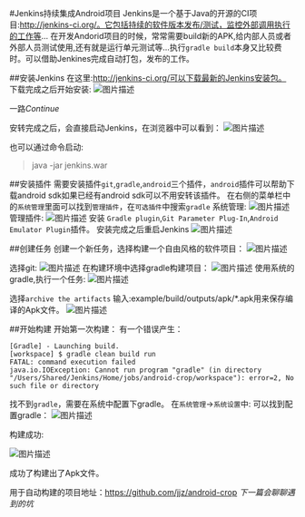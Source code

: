 #Jenkins持续集成Android项目
Jenkins是一个基于Java的开源的CI项目:http://jenkins-ci.org/。它包括持续的软件版本发布/测试，监控外部调用执行的工作等...
在开发Andorid项目的时候，常常需要build新的APK,给内部人员或者外部人员测试使用,还有就是运行单元测试等...执行`gradle build`本身又比较费时。可以借助Jenkines完成自动打包，发布的工作。

##安装Jenkins
在这里:http://jenkins-ci.org/可以下载最新的Jenkins安装包。
下载完成之后开始安装:
![图片描述][1]

一路*Continue*

安转完成之后，会直接启动Jenkins，在浏览器中可以看到：
![图片描述][2]

也可以通过命令启动:
> java -jar jenkins.war

##安装插件
需要安装插件`git`,`gradle`,`android`三个插件，`android`插件可以帮助下载android sdk如果已经有android sdk可以不用安转该插件。
在右侧的菜单栏中的`系统管理`里面可以找到`管理插件`，在`可选插件`中搜索`gradle`
系统管理:
![图片描述][3]
管理插件:
![图片描述][4]
安装 `Gradle plugin`,`Git Parameter Plug-In`,`Android Emulator Plugin`插件。
安装完成之后重启Jenkins
![图片描述][5]

##创建任务
创建一个新任务，选择构建一个自由风格的软件项目：
![图片描述][6]

选择git:
![图片描述][7]
在构建环境中选择gradle构建项目：
![图片描述][8]
使用系统的gradle,执行一个任务:
![图片描述][9]

选择`archive the artifacts`
输入:example/build/outputs/apk/*.apk用来保存编译的Apk文件。
![图片描述][10]

##开始构建
开始第一次构建：
有一个错误产生：
```
[Gradle] - Launching build.
[workspace] $ gradle clean build run
FATAL: command execution failed
java.io.IOException: Cannot run program "gradle" (in directory "/Users/Shared/Jenkins/Home/jobs/android-crop/workspace"): error=2, No such file or directory
```
找不到`gradle`，需要在系统中配置下gradle。
在`系统管理`->`系统设置`中:
可以找到配置gradle：
![图片描述][11]
 
构建成功:

![图片描述][12]

成功了构建出了Apk文件。

用于自动构建的项目地址：https://github.com/jjz/android-crop
*下一篇会聊聊遇到的坑*


  [1]: /img/bVtz3b
  [2]: /img/bVtz3u
  [3]: /img/bVtz5d
  [4]: /img/bVtz4n
  [5]: /img/bVtz42
  [6]: /img/bVtz5l
  [7]: /img/bVtz5x
  [8]: /img/bVtz5F
  [9]: /img/bVtz5V
  [10]: /img/bVtz55
  [11]: /img/bVtz6K
  [12]: /img/bVtz6W




